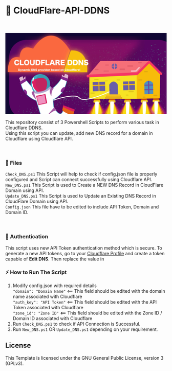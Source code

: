# 🚀 CloudFlare-API-DDNS<br><br>

<p align="center"><a href="" target="_blank" rel="noopener noreferrer"><img width="1024" src="graphic.jpg" alt="Cloudflare DDNS"/></a></p>


This repository consist of 3 Powershell Scripts to perform various task in Cloudflare DDNS.<br>
Using this script you can update, add new DNS record for a domain in Cloudflare using Cloudflare API.<br><br><br>

### 📁 Files<br>

```Check_DNS.ps1``` This Script will help to check if config.json file is properly configured and Script can connect successfully using Cloudflare API. <br>
```New_DNS.ps1``` This Script is used to Create a NEW DNS Record in CloudFlare Domain using API.<br>
```Update_DNS.ps1``` This Script is used to Update an Existing DNS Record in CloudFlare Domain using API.<br>
```Config.json``` This file have to be edited to include API Token, Domain and Domain ID.<br><br><br>

### 🔑 Authentication<br>

This script uses new API Token authentication method which is secure.
To generate a new API tokens, go to your [Cloudflare Profile](https://dash.cloudflare.com/profile/api-tokens) and create a token capable of **Edit DNS**. Then replace the value in

### ⚡ How to Run The Script<br>

1. Modify config.json with required details<br>
    ```"domain": "Domain Name"```    <== This field should be edited with the domain name associated with Cloudflare<br>
    ```"auth_key": "API Token"```    <== This field should be edited with the API Token associated with Cloudflare<br>
    ```"zone_id": "Zone ID"```       <== This field should be edited with the Zone ID / Domain ID associated with Cloudflare<br>
2. Run ```Check_DNS.ps1``` to check if API Connection is Successful.
3. Run ```New_DNS.ps1``` OR ```Update_DNS.ps1``` depending on your requirement.
                                              
## License

This Template is licensed under the GNU General Public License, version 3 (GPLv3).
